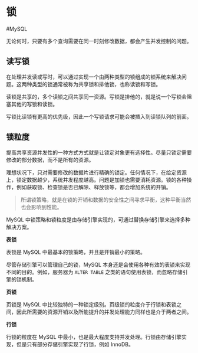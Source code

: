 # 锁
#MySQL 

无论何时，只要有多个查询需要在同一时刻修改数据，都会产生并发控制的问题。

## 读写锁

在处理并发读或写时，可以通过实现一个由两种类型的锁组成的锁系统来解决问题。这两种类型的锁通常被称为共享锁和排他锁，也称读锁和写锁。

读锁是共享的，多个读锁之间共享同一资源。写锁是排他的，就是说一个写锁会阻塞其他的写锁和读锁。

写锁比读锁有更高的优先级，因此一个写锁请求可能会被插入到读锁队列的前面。

## 锁粒度

提高共享资源并发性的一种方式方式就是让锁定对象更有选择性。尽量只锁定需要修改的部分数据，而不是所有的资源。

理想状况下，只对需要修改的数据片进行精确的锁定。任何情况下，在给定资源上，锁定数据越少，系统并发程度越高。问题是加锁也需要消耗资源。锁的各种操作，例如获取锁、检查锁是否已解除、释放锁等，都会增加系统的开销。

> 所谓锁策略，就是在锁的开销和数据的安全性之间寻求平衡，这种平衡当然也会影响到性能。

MySQL 中锁策略和锁粒度是由存储引擎实现的，可通过替换存储引擎来选择多种解决方案。

**表锁**

表锁是 MySQL 中最基本的锁策略，并且是开销最小的策略。

尽管存储引擎可以管理自己的锁，MySQL 本身还是会使用各种有效的表锁来实现不同的目的。例如，服务器为 `ALTER TABLE` 之类的语句使用表锁，而忽略存储引擎的锁机制。

**页锁**

页锁是 MySQL 中比较独特的一种锁定级别。页级锁的粒度介于行锁和表锁之间，因此所需要的资源开销以及所能提升的并发处理能力同样也是介于两者之间。

**行锁**

行锁的粒度在 MySQL 中最小，也是最大程度支持并发处理。行锁由存储引擎实现，但是只有部分存储引擎实现了行锁，例如 InnoDB。



